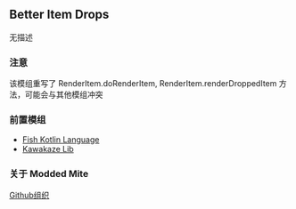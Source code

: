 ## Better Item Drops

无描述

### 注意

该模组重写了 RenderItem.doRenderItem, RenderItem.renderDroppedItem 方法，可能会与其他模组冲突

### 前置模组

- [Fish Kotlin Language](https://github.com/yuchenxue123/fish-kotlin-language)
- [Kawakaze Lib](https://github.com/yuchenxue123/kawakaze-lib)

### 关于 Modded Mite

[Github组织](https://github.com/MinecraftIsTooEasy)